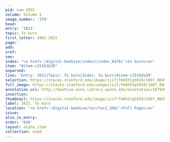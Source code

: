 ```yaml
---
pid: num_2955
volume: Volume 2
image_number: '378'
head:
entry: '2021'
topic: To burn
first_letter: 2001-2025
page:
add:
xref:
see:
index: "<a href='/digital-beehive/index1/index_0476/'>to burn</a>"
item: "#item-c25162b39"
unparsed:
line: 'Entry: 2021|Topic: To burn|Index: to burn|#item-c25162b39'
selection: https://stacks.stanford.edu/image/iiif/fm855tg5659/1607_0845/910,249,2791,258/full/0/default.jpg
full_image: https://stacks.stanford.edu/image/iiif/fm855tg5659/1607_0845/full/full/0/default.jpg
annotation_uri: http://beehive-anno.library.upenn.edu/annotation/1679493811384
insertion:
thumbnail: https://stacks.stanford.edu/image/iiif/fm855tg5659/1607_0845/910,249,600,180/250,/0/default.jpg
label: 2021. To burn
location: "<a href='/digital-beehive/toc/toc2_368/'>Full Page</a>"
issue:
also_in_entry:
order: '020'
layout: alpha_item
collection: num9
---
```

